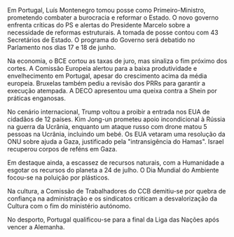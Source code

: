 Em Portugal, Luís Montenegro tomou posse como Primeiro-Ministro, prometendo combater a burocracia e reformar o Estado. O novo governo enfrenta críticas do PS e alertas do Presidente Marcelo sobre a necessidade de reformas estruturais. A tomada de posse contou com 43 Secretários de Estado. O programa do Governo será debatido no Parlamento nos dias 17 e 18 de junho.

Na economia, o BCE cortou as taxas de juro, mas sinaliza o fim próximo dos cortes. A Comissão Europeia alertou para a baixa produtividade e envelhecimento em Portugal, apesar do crescimento acima da média europeia. Bruxelas também pediu a revisão dos PRRs para garantir a execução atempada. A DECO apresentou uma queixa contra a Shein por práticas enganosas.

No cenário internacional, Trump voltou a proibir a entrada nos EUA de cidadãos de 12 países. Kim Jong-un prometeu apoio incondicional à Rússia na guerra da Ucrânia, enquanto um ataque russo com drone matou 5 pessoas na Ucrânia, incluindo um bebé. Os EUA vetaram uma resolução da ONU sobre ajuda a Gaza, justificado pela "intransigência do Hamas". Israel recuperou corpos de reféns em Gaza.

Em destaque ainda, a escassez de recursos naturais, com a Humanidade a esgotar os recursos do planeta a 24 de julho. O Dia Mundial do Ambiente focou-se na poluição por plásticos.

Na cultura, a Comissão de Trabalhadores do CCB demitiu-se por quebra de confiança na administração e os sindicatos criticam a desvalorização da Cultura com o fim do ministério autónomo.

No desporto, Portugal qualificou-se para a final da Liga das Nações após vencer a Alemanha.